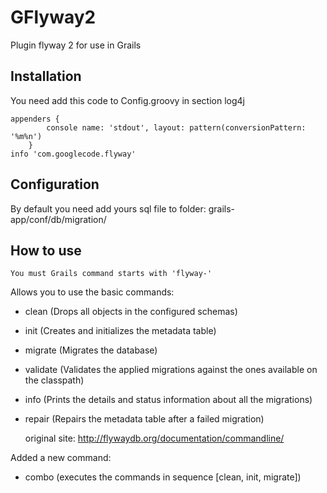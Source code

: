 GFlyway2
=========

Plugin flyway 2 for use in Grails

Installation
-------------------------

You need add this code to Config.groovy in section log4j 

    appenders {
            console name: 'stdout', layout: pattern(conversionPattern: '%m%n')
        }
    info 'com.googlecode.flyway'


Configuration
-------------------------

By default you need add yours sql file to folder: grails-app/conf/db/migration/


How to use
-------------------------

    You must Grails command starts with 'flyway-'
    
    
Allows you to use the basic commands:
 - clean (Drops all objects in the configured schemas)
 - init	(Creates and initializes the metadata table)
 - migrate (Migrates the database)
 - validate	(Validates the applied migrations against the ones available on the classpath)
 - info	(Prints the details and status information about all the migrations)
 - repair (Repairs the metadata table after a failed migration)

    original site: http://flywaydb.org/documentation/commandline/

Added a new command:
 - combo (executes the commands in sequence [clean, init, migrate])
